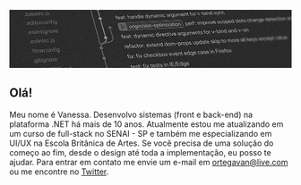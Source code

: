 ![Header](https://raw.githubusercontent.com/ortegavan/ortegavan/main/img/readme-header.jpg "Header")

## Olá!

Meu nome é Vanessa. Desenvolvo sistemas (front e back-end) na plataforma .NET há mais de 10 anos. Atualmente estou me atualizando em um curso de full-stack no SENAI - SP e também me especializando em UI/UX na Escola Britânica de Artes. Se você precisa de uma solução do começo ao fim, desde o design até toda a implementação, eu posso te ajudar. Para entrar em contato me envie um e-mail em <a href="mailto:ortegavan@live.com">ortegavan@live.com</a> ou me encontre no <a href="https://twitter.com/ortegavan">Twitter</a>.

